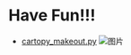 # Have Fun!!!
- [cartopy_makeout.py](https://github.com/fhhan/eg/blob/master/cartopy_makeout.py)
![图片](https://github.com/fhhan/eg/blob/master/china.png)
